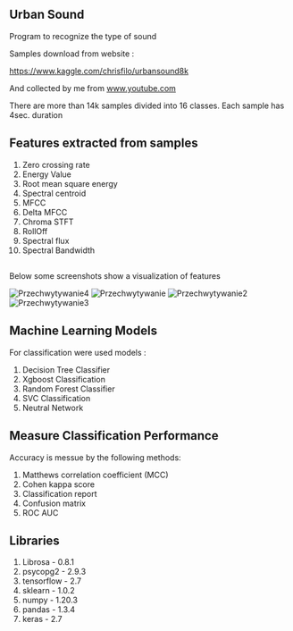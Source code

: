 ## Urban   Sound
Program to recognize the type of sound 

Samples download from website : 

https://www.kaggle.com/chrisfilo/urbansound8k

And collected by me from www.youtube.com 

There are more than 14k samples divided into 16 classes. Each sample has 4sec. duration
## Features extracted from samples

1. Zero crossing rate
2. Energy Value
3. Root mean square energy
4. Spectral centroid
5. MFCC
6. Delta MFCC
7. Chroma STFT
8. RollOff
9. Spectral flux
10. Spectral Bandwidth
## 


Below some screenshots show a visualization of features

![Przechwytywanie4](https://user-images.githubusercontent.com/67312266/152697595-b9bf4e27-2b1a-4e77-bd1c-44bd6ca749ea.PNG)
![Przechwytywanie](https://user-images.githubusercontent.com/67312266/152697596-8cf6c5df-26da-4a7a-99ef-a584d3418672.PNG)
![Przechwytywanie2](https://user-images.githubusercontent.com/67312266/152697597-cfb8b0f5-4400-4f5f-bfe7-b3a79d5b0136.PNG)
![Przechwytywanie3](https://user-images.githubusercontent.com/67312266/152697598-d67735af-df0e-4541-bda4-82c6fa4dc0a3.PNG)
## Machine Learning Models

For classification were used models : 

1. Decision Tree Classifier
2. Xgboost Classification
3. Random Forest Classifier
4. SVC Classification
5. Neutral Network


## Measure Classification Performance
Accuracy is messue by the following methods: 
1. Matthews correlation coefficient (MCC)
2. Cohen kappa score
3. Classification report
4. Confusion matrix
5. ROC AUC


## Libraries 
1. Librosa - 0.8.1
2. psycopg2 - 2.9.3
3. tensorflow - 2.7
4. sklearn - 1.0.2
5. numpy - 1.20.3
6. pandas - 1.3.4
7. keras - 2.7